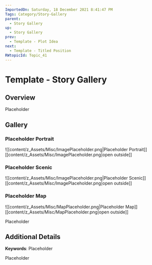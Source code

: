 ```yaml
---
ImportedOn: Saturday, 18 December 2021 8:41:47 PM
Tags: Category/Story-Gallery
parent:
  - Story Gallery
up:
  - Story Gallery
prev:
  - Template - Plot Idea
next:
  - Template - Titled Position
RWtopicId: Topic_41
---
```

# Template - Story Gallery
## Overview
Placeholder

## Gallery
### Placeholder Portrait
![[content/z_Assets/Misc/ImagePlaceholder.png|Placeholder Portrait]]
[[content/z_Assets/Misc/ImagePlaceholder.png|open outside]]

### Placeholder Scenic
![[content/z_Assets/Misc/ImagePlaceholder.png|Placeholder Scenic]]
[[content/z_Assets/Misc/ImagePlaceholder.png|open outside]]

### Placeholder Map
![[content/z_Assets/Misc/MapPlaceholder.png|Placeholder Map]]
[[content/z_Assets/Misc/MapPlaceholder.png|open outside]]

Placeholder

## Additional Details
**Keywords**: Placeholder

Placeholder

